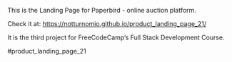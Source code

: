 This is the Landing Page for Paperbird - online auction platform.

Check it at: https://notturnomio.github.io/product_landing_page_21/

It is the third project for FreeCodeCamp’s Full Stack Development Course.

#product_landing_page_21
